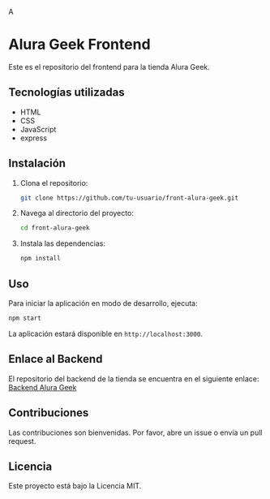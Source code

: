 A
# Alura Geek Frontend

Este es el repositorio del frontend para la tienda Alura Geek.

## Tecnologías utilizadas

- HTML
- CSS
- JavaScript
- express

## Instalación

1. Clona el repositorio:
    ```bash
    git clone https://github.com/tu-usuario/front-alura-geek.git
    ```
2. Navega al directorio del proyecto:
    ```bash
    cd front-alura-geek
    ```
3. Instala las dependencias:
    ```bash
    npm install
    ```

## Uso

Para iniciar la aplicación en modo de desarrollo, ejecuta:
```bash
npm start
```

La aplicación estará disponible en `http://localhost:3000`.

## Enlace al Backend

El repositorio del backend de la tienda se encuentra en el siguiente enlace:
[Backend Alura Geek](https://github.com/tu-usuario/back-alura-geek)

## Contribuciones

Las contribuciones son bienvenidas. Por favor, abre un issue o envía un pull request.

## Licencia

Este proyecto está bajo la Licencia MIT.
